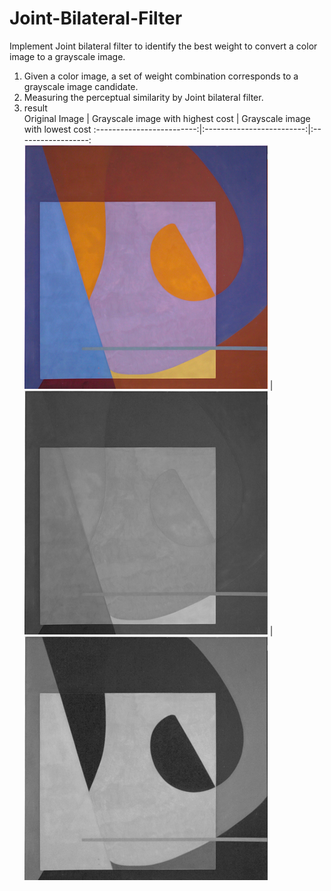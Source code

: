 # Joint-Bilateral-Filter
 Implement Joint bilateral filter to identify the best weight to convert a color image to a grayscale image.

1. Given a color image, a set of weight combination corresponds to a grayscale image candidate.
2. Measuring the perceptual similarity by Joint bilateral filter.
3. result  
Original Image        |  Grayscale image with highest cost        |  Grayscale image with lowest cost
:-------------------------:|:-------------------------:|:------------------:
![](https://github.com/ronnie0726/Joint-Bilateral-Filter/blob/main/testdata/1.png)  |    ![](https://github.com/ronnie0726/Joint-Bilateral-Filter/blob/main/result/max_error_gray.png) |   ![](https://github.com/ronnie0726/Joint-Bilateral-Filter/blob/main/result/low_error_gray.png)
